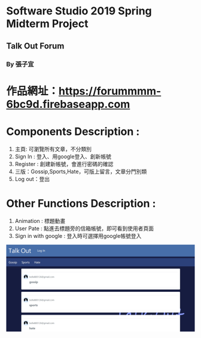 # Software Studio 2019 Spring Midterm Project




## Talk Out Forum
### By 張子宜

# 作品網址：https://forummmm-6bc9d.firebaseapp.com

# Components Description : 
1. 主頁: 可瀏覽所有文章，不分類別
2. Sign In : 登入、用google登入、創新帳號
3. Register : 創建新帳號，會進行密碼的確認
4. 三版：Gossip,Sports,Hate，可版上留言，文章分門別類
5. Log out：登出

# Other Functions Description : 
1. Animation : 標題動畫
2. User Pate : 點進去標題旁的信箱帳號，即可看到使用者頁面
3. Sign in with google : 登入時可選擇用google帳號登入

![image](forum.jpg)
